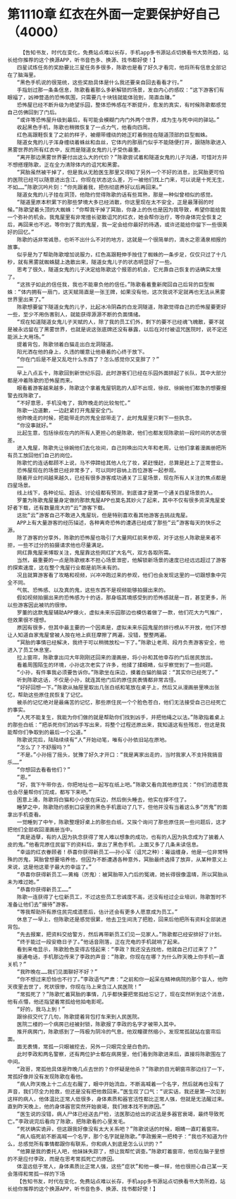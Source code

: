 # 第1110章 红衣在外面一定要保护好自己（4000）
        【告知书友，时代在变化，免费站点难以长存，手机app多书源站点切换看书大势所趋，站长给你推荐的这个换源APP，听书音色多、换源、找书都好使！】
       四星试炼任务的奖励要比三星任务多很多，陈歌也是看了好久才看完，他将所有信息全部记在了脑海里。
       “黑色手机说的很笼统，这些奖励具体是什么我还要亲自回去看看才行。”
       手指划过那一条条信息，陈歌看着那么多新解锁的场景，发自内心的感叹：“这下游客们有眼福了，凶神营造的恐怖氛围，只需要几十块钱就能体验到，简直血赚。”
       恐怖屋已经不断升级为绝望乐园，整体恐怖感在不断提升，愈发的真实，有时候陈歌都感觉自己仿佛回到了门后。
       “或许等恐怖屋升级到最后，有可能会模糊门内门外两个世界，成为生与死中间的驿站。”
       收起黑色手机，陈歌也稍微恢复了一点力气，他看向四周。
       红色高跟鞋恢复了之前的样子，被绷带缠绕的她正盯着倒挂在隧道顶部的巨型蜘蛛。
       隧道女鬼的儿子浑身缠绕着蛛丝和血丝，它体内的那扇门似乎不能随便打开，跟随陈歌进入黑雾世界的所有红衣中，反而是隧道女鬼的儿子受伤最重。
       “离开那边黑雾世界要付出这么大的代价？”陈歌尝试着和隧道女鬼的儿子沟通，可惜对方并不想搭理陈歌，正在全力清除体内的诅咒和黑雾。
       “冥胎虽然被干掉了，但是我从无脸医生那里又得知了另外一个不好的消息，比冥胎更可怕的医院已经可以随意进出含江，你现在状态这么差，万一被他们找上门来，可以说是十死无生，不如……”陈歌沉吟片刻：“你先跟着我，把伤彻底养好以后再回来。”
       隧道女鬼的儿子挂在洞顶，他隐约觉得陈歌的话有些耳熟，那是一种似曾相似的感觉。
       “隧道里原本积累下的那些梦境大多已经消散，你这里现在太不安全，正是最薄弱的时候。”陈歌望着头顶的大蜘蛛：“你帮我干掉了冥胎，你身上的伤也是因为我导致，希望你能给我一个弥补的机会。我鬼屋里有非常擅长驱散诅咒的红衣，她会帮你治疗，等你身体完全恢复之后，再回来也不迟。等你到了我的鬼屋，我一定会给你最好的待遇，或许还能给你留下一些很美好的回忆。”
       陈歌的话非常诚恳，也听不出什么不对的地方，这就是一个很简单的，滴水之恩涌泉相报的故事。
       似乎是为了帮助陈歌增加说服力，红色高跟鞋伸手按住了蜘蛛的一条步足，仅仅只过了十几秒，就有黑雾就蜘蛛腿上逸散出来，隧道女鬼儿子的状态明显好了一些。
       思考了很久，隧道女鬼的儿子决定给陈歌这个报恩的机会，它光靠自己恢复的话确实太慢了。
       “这孩子如此的信任我，我也不能辜负他的信任。”陈歌看着重新爬回自己后背的巨型蜘蛛：“体内拥有一扇门，这天赋简直是一张王牌，如果没有他，这次我说不定就再也无法从黑雾世界里出来了。”
       陈歌想要留下隧道女鬼的儿子，比起冰冷阴森的白龙洞隧道，陈歌觉得自己的恐怖屋要更好一些，至少不用伤害别人，就能获得源源不断的负面情绪。
       “现在知道隧道女鬼儿子天赋的人，除了我的员工们外，剩下的要不已经魂飞魄散，要不就是被永远留在了黑雾世界，也就是说这张底牌还没有暴露，以后在对付被诅咒医院时，说不定还能派上大用场。”
       提着背包，陈歌领着白猫走出白龙洞隧道。
       阳光洒在他的身上，久违的暖意让他悬着的心终于放下。
       “你在门后是不是又乱吃什么东西了？怎么感觉你又变胖了？”
       ……
       早上八点五十，陈歌回到新世纪乐园，此时游客们已经在乐园外面排起了长队，其中大部分都是冲着陈歌的恐怖屋而来。
       眼看着游客越来越多，陈歌这个拿着鬼屋钥匙的人却不出现，徐叔、徐婉他们都急的想要报警去找陈歌了。
       “不好意思，手机没电了，我昨晚走的比较匆忙。”
       陈歌一边道歉，一边赶紧打开鬼屋安全门。
       他昨晚走的时候，把能带走的厉鬼全部带走了，此时鬼屋里只剩下一些执念。
       “你没事就好。”
       比起生意，包括徐叔在内的所有人更担心的是陈歌，他们也都发现陈歌前一段时间的状态很差。
       进入鬼屋，陈歌先让徐婉他们去化妆间，自己则唤出闫大年和老周，让他们拿着漫画册把所有员工放回他们自己的岗位。
       陈歌忙的连话都顾不上说，马不停蹄给其他人化了妆，紧赶慢赶，总算是赶上了正常营业。
       恐怖屋现在的场景已经非常多了，可以同时容纳上百位游客一起参观。
       随着开业时间越来越久，已经有很多游客成功通关了三星场景，现在所有人关注的焦点都是四星场景。
       线上线下，各种论坛、超话、讨论组都有预测，到底谁才是第一个通关四星场景的人。
       罗董为陈歌鬼屋量身定做的那款鬼屋APP也莫名其妙火了起来，其中不仅有很多资深鬼屋爱好者下载，还有数量庞大的“云”游客下载。
       这批“云”游客自己不敢进入鬼屋玩，但是特别喜欢看其他游客去挑战鬼屋。
       APP上有大量游客的经历描述，各种离奇恐怖的遭遇已经成了那些“云”游客每天的快乐之源。
       除了游客的分享外，陈歌的恐怖屋也吸引了大量网红前来参观，对于这些人陈歌是来者不拒，一些不过分的拍摄请求他也尽量满足。
       网红靠鬼屋来博取关注，鬼屋靠这些网红扩大名气，双方各取所需。
       当然，最重要的一点是陈歌根本不担心场景泄密，他解锁新场景的速度已经远远超过了游客的探索速度，这在整个鬼屋行业都是前所未有的。
       况且就算游客看了攻略和视频，兴冲冲跑过来的参观，他们也会发现这里的一切跟想象中完全不同。
       气氛、恐怖感、以及真的鬼，这些东西不是视频能够拍摄出来的。
       假如视频拍摄出来的恐怖感为十的话，那身临其境感受到的恐怖感就是一百，甚至更多，所以些游客因此被坑的很惨。
       罗董的这款鬼屋辅助APP爆火，虚拟未来乐园那边也模仿着做了一款，他们花大力气推广，但效果很不理想。
       原因有很多，但其中最主要的一个因素是，虚拟未来乐园鬼屋的排行榜从不开放，他们不想让人知道自家鬼屋曾被人按在地上疯狂摩擦了两遍，没错，整整两遍。
       “冥胎的事情已经解决，我终于可以稍微放松一下了。”陈歌让老周、段月负责游客安全，他进入了员工休息室。
       拉上窗帘，陈歌拿出闫大年刚刚还回来的漫画册，将小孙和其他幸存的门后居民放出。
       看着周围陌生的环境，小孙这次老实了许多，他揉了揉眼睛，似乎察觉到了一些问题。
       “小孙，有件事我必须要告诉你。”陈歌坐在床边，摸着白猫的脑袋：“其实你已经死了。”
       听到陈歌这话，不仅是小孙，就连其他门后的原住民表情都非常古怪。
       “好好回想一下。”陈歌从抽屉里取出几张白纸和笔放在桌子上，然后又从漫画册里唤出张忆，帮助这些原住民恢复了记忆。
       被杀的记忆绝对是最痛苦的记忆，那些原住民一个个脸色苍白，他们无法接受自己已经死亡的事实。
       “人死不能复生，我能为你们做的就是帮助你们找到凶手，并把他绳之以法。”陈歌指着桌上的那些白纸：“把杀死你们的凶手写出来，将整个过程还原出来，我知道这有些残忍，但这是我能帮你们争取到的最后一个公道。”
       陈歌说完后，陆陆续续有“人”开始动笔，唯有小孙依旧站在原地。
       “怎么了？不舒服吗？”
       “不是。”小孙摇了摇头，犹豫了好久才开口：“我是离家出走的，当时我家人不支持我搞音乐……”
       “你想回去看看他们？”
       “恩。”
       “好，我下午带你去，你把地址也一起写在纸上吧。”陈歌又看向其他原住民：“你们的遗愿我也会尽量帮你们完成，都写下来吧。”
       困意上涌，陈歌将白猫和小小放在床边，然后倒头睡去，他实在撑不住了。
       睡梦之中，陈歌隐约感到口袋里的黑色手机震动了几下，但他并没有当着这么多“厉鬼”的面拿出手机查看。
       一觉睡到了中午，陈歌整理好桌上的那些白纸，又挨个询问了那些原住民一些问题后，这才把他们全部收回漫画册当中。
       “真是造孽，有的人因为执念获得了常人难以想象的成功，也有的人因为执念成为了披着人皮的鬼。”他看完原住民留下的资料后，拿出了黑色手机，上面又多了几条未读信息。
       “幸运的红衣眷顾者！恭喜你获得新员工——孙小军（诅咒之种）：霉运缠身，他是一位非常特殊的厉鬼，冥胎曾想要培养他，但因为不断遭遇各种意外，冥胎最终选择了放弃，从某种意义上来说，这是他这辈子最大的幸运了。”
       “恭喜你获得新员工——黄梅（厉鬼）：被冥胎带入门后的冤魂，她长得很像温晴，所以冥胎从未为难过她。”
       “恭喜你获得新员工……”
       陈歌一连获得了七位新员工，不过这些员工忠诚度不高，还没有经过企业培训，陈歌暂时不准备让他们去“接待”游客。
       “等我帮助所有原住民完成遗愿后，估计还会有更多人愿意成为员工。”
       休息了一早上，但陈歌还是感觉很累，他去卫生间洗了把脸，回来后他把所有资料全部装进背包。
       “先去报案，把资料交给警方，然后再带新员工们见一见家人。”陈歌都已经安排好了计划。
       “终于能过一段安稳日子了。”他话音刚落，正在充电的手机就响了起来。
       看到来电显示，陈歌脸色变得古怪起来：“李政？我还没去找他，他就自己打过来了？”
       接通电话，手机那边传来了李政的声音：“陈歌，你现在在哪？为什么昨天晚上你手机一直关机？”
       “我昨晚在……我们见面聊好不好？”
       “你不想过来恐怕也不行了。”李政语气严肃：“之前和你一起呆在精神病院的那个盲人，他昨天夜里去世了，死状很惨，你现在马上来含江人民医院！”
       “常孤死了？”陈歌忙着冥胎的事情，几乎都快要把常孤给忘记了，现在突然听到这个消息，他有点懵，他还指望着常孤给他拍电影呢。
       “好的，我马上到！”
       跟徐叔交代了几句，陈歌提着背包打车来到人民医院。
       医院二楼的一个病房已经被封锁，陈歌报了李政的名字才被带入其中。
       推开病房门，陈歌感到了一阵极为阴冷的气息，他双瞳骤然缩小，发现常孤就站在窗帘后面。
       面无表情，常孤一只眼被挖去，另外一只眼完全是白色的。
       此时李政和两名警察，还有两位护士都在病房里，他们看到陈歌进来后，直接将陈歌围在了中间。
       “政哥，常孤他具体是昨晚几点去世的？你怀疑是他杀？”陈歌的目光朝窗帘那边扫了一下，常孤好像并没有发现陈歌在看他。
       “病人昨天晚上十二点左右醒了，眼中开始流血，不断高喊着一个名字，然后就再也没有了声音，我们尽全力抢救，但还是没有把他救回来。”医生叹了口气：“说实话，我还是第一次见到这样的病人，他体温比正常人低很多，身体素质和器官活性都比正常人强，但就是无法醒过来。直到昨天晚上，他的身体器官突然开始衰竭，我们根本找不到原因。”
       “医生说的没错，病人尸体已经送去尸检，法医那边给出的说法是多器官衰竭，最终导致死亡。”李政说完后看向了陈歌，把陈歌看的心里发毛。
       “死状确实诡异，但这跟我好像没有太大关系吧？”陈歌说话的时候，眼睛一直盯着窗帘。
       “病人临死前不断高喊一个名字，那个名字就是陈歌。”李政搬来一把椅子：“我也不知道为什么，总感觉所有事情都跟你有联系，你和病人到底是怎么认识的？”
       “他算是我的委托人吧，他妹妹失踪了，想让我帮忙调查。”陈歌盯着窗帘，他现在脑子里想的不是应付李政，而是在思考常孤死亡的原因。
       体温远低于常人，身体素质比正常人强，这些“症状”和他一模一样，他也很担心自己某一天会落得和常孤一样的下场
       【告知书友，时代在变化，免费站点难以长存，手机app多书源站点切换看书大势所趋，站长给你推荐的这个换源APP，听书音色多、换源、找书都好使！】